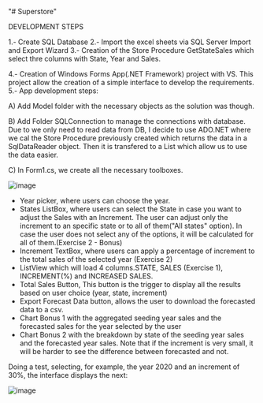 "# Superstore" 

DEVELOPMENT STEPS

1.- Create SQL Database
2.- Import the excel sheets via SQL Server Import and Export Wizard
3.- Creation of the Store Procedure GetStateSales which select thre columns with State, Year and Sales.

4.- Creation of Windows Forms App(.NET Framework) project with VS. This project allow the creation of a simple interface to develop the requirements.
5.- App development steps:

  A) Add Model folder with the necessary objects as the solution was though.

  B) Add Folder SQLConnection to manage the connections with database. Due to we only need to read data from DB, I decide to use ADO.NET where we cal the Store Procedure   previously created which returns the data in a SqlDataReader object. Then it is transfered to a List which allow us to use the data easier. 

  C) In Form1.cs, we create all the necessary toolboxes. 
  
  ![image](https://user-images.githubusercontent.com/32109371/197021166-9aee95b3-7c04-4367-9609-1932d449919d.png)

- Year picker, where users can choose the year.
- States ListBox, where users can select the State in case you want to adjust the Sales with an Increment. The user can adjust only the increment to an specific state or to all of them("All states" option). In case the user does not select any of the options, it will be calculated for all of them.(Exercise 2 - Bonus)
- Increment TextBox, where users can apply a percentage of increment to the total sales of the selected year (Exercise 2)
- ListView which will load 4 columns.STATE, SALES (Exercise 1), INCREMENT(%) and INCREASED SALES.
- Total Sales Button, This button is the trigger to display all the results based on user choice (year, state, increment)
- Export Forecast Data button, allows the user to download the forecasted data to a csv. 
- Chart Bonus 1 with the aggregated seeding year sales and the forecasted sales for the year selected by the user
- Chart Bonus 2 with the breakdown by state of the seeding year sales and the forecasted year sales. Note that if the increment is very small, it will be harder to see the difference between forecasted and not.

Doing a test, selecting, for example, the year 2020 and an increment of 30%, the interface displays the next:

![image](https://user-images.githubusercontent.com/32109371/197025453-5ff49384-a92e-4a15-afdb-8941b1a4f296.png)
